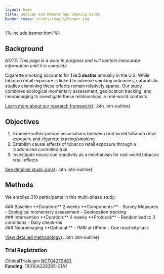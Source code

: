 ```yaml
---
layout: home
title: GeoScan and Remote Geo Smoking Study
banner_image: assets/images/banner.jpg
---
```


{% include banner.html %}

## Background
*NOTE: This page is a work in progress and will contain inaccurate information until it is complete*

Cigarette smoking accounts for **1 in 5 deaths** annually in the U.S. While tobacco retail exposure is linked to adverse smoking outcomes, naturalistic studies examining these effects remain relatively sparse. Our study combines ecological momentary assessment, geolocation tracking, and neuroimaging to investigate these relationships in real-world contexts.

[Learn more about our research framework](/introduction){: .btn .btn-outline}

## Objectives

1. Examine within-person associations between real-world tobacco retail exposure and cigarette craving/smoking
2. Establish causal effects of tobacco retail exposure through a randomized controlled trial
3. Investigate neural cue reactivity as a mechanism for real-world tobacco retail effects

[See detailed study aims](/objectives){: .btn .btn-outline}

## Methods

We enrolled 310 participants in this multi-phase study:

<div class="methods-grid" markdown="1">

<div class="method-card" markdown="1">
### Baseline  
**Duration:** 2 weeks  
**Components:**  
- Survey Measures  
- Ecological momentary assessment  
- Geolocation tracking  
</div>

<div class="method-card" markdown="1">
### Intervention  
**Duration:** 4 weeks  
**Protocol:**  
- Randomized to 3 conditions  
- Daily check-ins  
</div>

<div class="method-card" markdown="1">
### Neuroimaging  
**Optional:**  
- fMRI at UPenn  
- Cue reactivity task  
</div>

</div>

[View detailed methodology](/methods){: .btn .btn-outline}

<footer class="study-footer" markdown="1">

### Trial Registration
ClinicalTrials.gov [NCT04279483](https://clinicaltrials.gov/ct2/show/NCT04279483)  
**Funding**: 1R01CA229305-01A1

</footer>